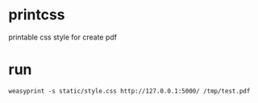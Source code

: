 # printcss

printable css style for create pdf

# run

``` shell
weasyprint -s static/style.css http://127.0.0.1:5000/ /tmp/test.pdf
 ```

